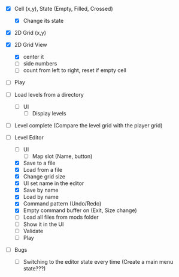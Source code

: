 ﻿- [x] Cell (x,y), State (Empty, Filled, Crossed)
    - [x] Change its state
- [x] 2D Grid (x,y)
- [x] 2D Grid View
    - [x] center it
    - [ ] side numbers
    - [ ] count from left to right, reset if empty cell

- [ ] Play
- [ ] Load levels from a directory
    - [ ] UI
        - [ ] Display levels

- [ ] Level complete (Compare the level grid with the player grid)


- [ ] Level Editor
    - [ ] UI
      - [ ] Map slot (Name, button)
    - [x] Save to a file
    - [x] Load from a file
    - [x] Change grid size
    - [x] UI set name in the editor
    - [x] Save by name
    - [x] Load by name
    - [x] Command pattern (Undo/Redo)
    - [x] Empty command buffer on (Exit, Size change)
    - [ ] Load all files from mods folder
    - [ ] Show it in the UI
    - [ ] Validate
    - [ ] Play

- [ ] Bugs
  - [ ] Switching to the editor state every time (Create a main menu state???)
